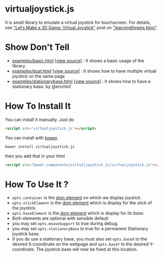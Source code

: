 virtualjoystick.js
==================

It is small library to emulate a virtual joystick for touchscreen.
For details, see ["Let’s Make a 3D Game: Virtual Joystick"](http://learningthreejs.com/blog/2011/12/26/let-s-make-a-3d-game-virtual-joystick/)
post on 
["learningthreejs blog"](http://learningthreejs.com).

Show Don't Tell
===============
* [examples/basic.html](http://jeromeetienne.github.io/virtualjoystick.js/examples/basic.html)
\[[view source](https://github.com/jeromeetienne/virtualjoystick.js/blob/master/examples/basic.html)\] :
It shows a basic usage of the library.
* [examples/dual.html](http://jeromeetienne.github.io/virtualjoystick.js/examples/dual.html)
\[[view source](https://github.com/jeromeetienne/virtualjoystick.js/blob/master/examples/dual.html)\] :
It shows how to have multiple virtual joystick on the same page
* [examples/stationarybase.html](http://jeromeetienne.github.io/virtualjoystick.js/examples/stationarybase.html)
\[[view source](https://github.com/jeromeetienne/virtualjoystick.js/blob/master/examples/stationarybase.html)\] :
It shows how to have a stationary base. by @erichlof

How To Install It
=================

You can install it manually. Just do 

```html
<script src='virtualjoystick.js'></script>
```

You can install with [bower](http://bower.io/).

```bash
bower install virtualjoystick.js
```

then you add that in your html

```html
<script src="bower_components/virtualjoystick.js/virtualjoystick.js"></script>
```


How To Use It ?
===============

* ```opts.container``` is the
[dom element](https://developer.mozilla.org/en/DOM/element)
on which we display joystick
* ```opts.stickElement``` is the
[dom element](https://developer.mozilla.org/en/DOM/element)
which is display for the *stick* of the joystick.
* ```opts.baseElement``` is the 
[dom element](https://developer.mozilla.org/en/DOM/element)
which is display for its *base*.
* Both elements are optional with sensible default
* you may set ```opts.mouseSupport``` to true during debug.
* you may set ```opts.stationaryBase``` to true for a permanent Stationary joystick base.
* if you do use a stationary base, you must also set ```opts.baseX``` to the desired X-coordinate on the webpage and ```opts.baseY``` to the desired Y-coordinate.  The joystick base will now be fixed at this location.

